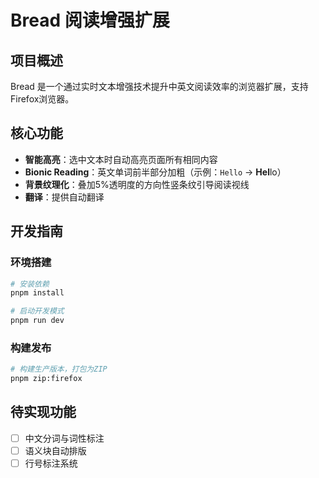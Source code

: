 # Bread 阅读增强扩展

## 项目概述

Bread 是一个通过实时文本增强技术提升中英文阅读效率的浏览器扩展，支持Firefox浏览器。

## 核心功能

- **智能高亮**：选中文本时自动高亮页面所有相同内容
- **Bionic Reading**：英文单词前半部分加粗（示例：`Hello` → **Hel**lo）
- **背景纹理化**：叠加5%透明度的方向性竖条纹引导阅读视线
- **翻译**：提供自动翻译

## 开发指南

### 环境搭建

```bash
# 安装依赖
pnpm install

# 启动开发模式
pnpm run dev
```

### 构建发布

```bash
# 构建生产版本，打包为ZIP
pnpm zip:firefox
```

## 待实现功能

- [ ] 中文分词与词性标注
- [ ] 语义块自动排版
- [ ] 行号标注系统
